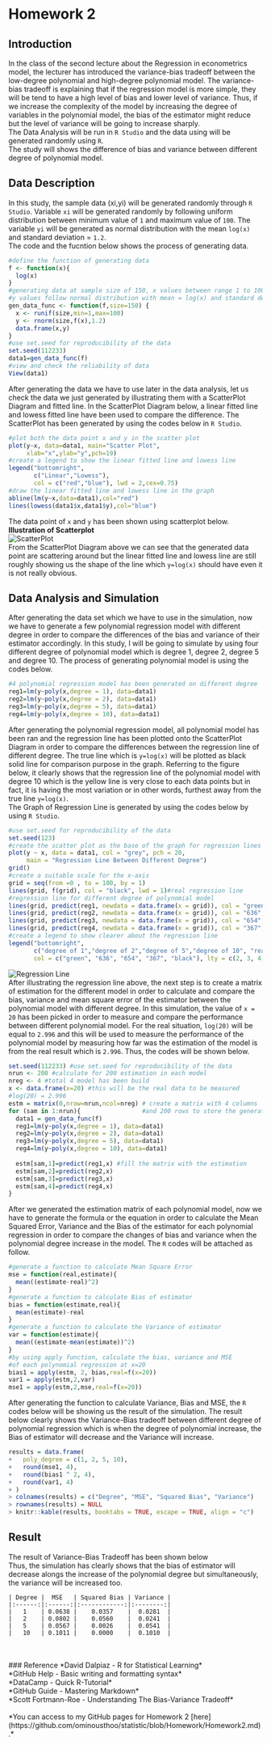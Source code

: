 # Homework 2
## Introduction
In the class of the second lecture about the Regression in econometrics model, the lecturer has introduced the variance-bias tradeoff between the low-degree polynomial and high-degree polynomial model. The variance-bias tradeoff is explaining that if the regression model is more simple, they will be tend to have a high level of bias and lower level of variance. Thus, if we increase the complexity of the model by increasing the degree of variables in the polynomial model, the bias of the estimator might reduce but the level of variance will be going to increase sharply.<br/>
The Data Analysis will be run in `R Studio` and the data using will be generated randomly using `R`.<br/>
The study will shows the difference of bias and variance between different degree of polynomial model.<br/>

## Data Description
In this study, the sample data (xi,yi) will be generated randomly through `R Studio`. Variable `xi` will be generated randomly by following uniform distribution between minimum value of `1` and maximum value of `100`. The variable `yi` will be generated as normal distribution with the mean `log(x)` and standard deviation = `1.2`. <br/>
The code and the fucntion below shows the process of generating data.<br/>
``` r
#define the function of generating data
f <- function(x){
  log(x)
}
#generating data at sample size of 150, x values between range 1 to 100
#y values follow normal distribution with mean = log(x) and standard deviation = 1.2 
gen_data_func <- function(f,size=150) {
  x <- runif(size,min=1,max=100)
  y <- rnorm(size,f(x),1.2)
  data.frame(x,y)
}
#use set.seed for reproducibility of the data
set.seed(112233)
data1=gen_data_func(f)
#view and check the reliability of data
View(data1)
```
After generating the data we have to use later in the data analysis, let us check the data we just generated by illustrating them with a ScatterPlot Diagram and fitted line. In the ScatterPlot Diagram below, a linear fitted line and lowess fitted line have been used to compare the difference. The ScatterPlot has been generated by using the codes below in `R Studio`.
``` r
#plot both the data point x and y in the scatter plot
plot(y~x, data=data1, main="Scatter Plot", 
     xlab="x",ylab="y",pch=19)
#create a legend to show the linear fitted line and lowess line
legend("bottomright", 
       c("Linear","Lowess"), 
       col = c("red","blue"), lwd = 2,cex=0.75)
#draw the linear fitted line and lowess line in the graph
abline(lm(y~x,data=data1),col="red")
lines(lowess(data1$x,data1$y),col="blue")
```
The data point of `x` and `y` has been shown using scatterplot below.<br/>
**Illustration of Scatterplot**<br/>
![ScatterPlot](https://github.com/ominousthoo/statistic/blob/Data-files/Rplot02.png)<br/>
From the ScatterPlot Diagram above we can see that the generated data point are scattering around but the linear fitted line and lowess line are still roughly showing us the shape of the line which `y=log(x)` should have even it is not really obvious.<br/>
## Data Analysis and Simulation
After generating the data set which we have to use in the simulation, now we have to generate a few polynomial regression model with different degree in order to compare the differences of the bias and variance of their estimator accordingly. In this study, I will be going to simulate by using four different degree of polynomial model which is degree 1, degree 2, degree 5 and degree 10. The process of generating polynomial model is using the codes below.
``` r
#4 polynomial regression model has been generated on different degree
reg1=lm(y~poly(x,degree = 1), data=data1)
reg2=lm(y~poly(x,degree = 2), data=data1)
reg3=lm(y~poly(x,degree = 5), data=data1)
reg4=lm(y~poly(x,degree = 10), data=data1)
```
After generating the polynomial regression model, all polynomial model has been ran and the regression line has been plotted onto the ScatterPlot Diagram in order to compare the differences between the regression line of different degree. The true line which is `y=log(x)` will be plotted as black solid line for comparison purpose in the graph. Referring to the figure below, it clearly shows that the regression line of the polynomial model with degree 10 which is the yellow line is very close to each data points but in fact, it is having the most variation or in other words, furthest away from the true line `y=log(x)`.<br/>
The Graph of Regression Line is generated by using the codes below by using `R Studio`.
``` r
#use set.seed for reproducibility of the data
set.seed(123)
#create the scatter plot as the base of the graph for regression lines
plot(y ~ x, data = data1, col = "grey", pch = 20,
     main = "Regression Line Between Different Degree")
grid()
#create a suitable scale for the x-axis
grid = seq(from =0 , to = 100, by = 1)
lines(grid, f(grid), col = "black", lwd = 1)#real regression line
#regression line for different degree of polynomial model
lines(grid, predict(reg1, newdata = data.frame(x = grid)), col = "green",  lwd = 2,lty = 2)
lines(grid, predict(reg2, newdata = data.frame(x = grid)), col = "636",   lwd = 2, lty =3)
lines(grid, predict(reg3, newdata = data.frame(x = grid)), col = "654", lwd = 2, lty = 4)
lines(grid, predict(reg4, newdata = data.frame(x = grid)), col = "367",  lwd = 2, lty = 5)
#create a legend to show clearer about the regression line
legend("bottomright", 
       c("degree of 1","degree of 2","degree of 5","degree of 10", "real"), 
       col = c("green", "636", "654", "367", "black"), lty = c(2, 3, 4, 5, 1), lwd = 2,cex=0.75)
```
![Regression Line](https://github.com/ominousthoo/statistic/blob/Data-files/Rplot03.png)<br/>
After illustrating the regression line above, the next step is to create a matrix of estimation for the different model in order to calculate and compare the bias, variance and mean square error of the estimator between the polynomial model with different degree. In this simulation, the value of `x = 20` has been picked in order to measure and compare the performance between different polynomial model. For the real situation, `log(20)` will be equal to `2.996` and this will be used to measure the performance of the polynomial model by measuring how far was the estimation of the model is from the real result which is `2.996`. Thus, the codes will be shown below.
``` r
set.seed(112233) #use set.seed for reproducibility of the data
nrun <- 200 #calculate for 200 estimation in each model
nreg <- 4 #total 4 model has been build
x <- data.frame(x=20) #this will be the real data to be measured
#log(20) = 2.996
estm = matrix(0,nrow=nrun,ncol=nreg) # create a matrix with 4 columns
for (sam in 1:nrun){                 #and 200 rows to store the generated data
  data1 = gen_data_func(f)
  reg1=lm(y~poly(x,degree = 1), data=data1)
  reg2=lm(y~poly(x,degree = 2), data=data1)
  reg3=lm(y~poly(x,degree = 5), data=data1)
  reg4=lm(y~poly(x,degree = 10), data=data1)
  
  estm[sam,1]=predict(reg1,x) #fill the matrix with the estimation
  estm[sam,2]=predict(reg2,x)
  estm[sam,3]=predict(reg3,x)
  estm[sam,4]=predict(reg4,x)
}
```
After we generated the estimation matrix of each polynomial model, now we have to generate the formula or the equation in order to calculate the Mean Squared Error, Variance and the Bias of the estimator for each polynomial regression in order to compare the changes of bias and variance when the polynomial degree increase in the model. The `R` codes will be attached as follow.
``` r
#generate a function to calculate Mean Square Error
mse = function(real,estimate){
  mean((estimate-real)^2)
}
#generate a function to calculate Bias of estimator
bias = function(estimate,real){
  mean(estimate)-real
}
#generate a function to calculate the Variance of estimator
var = function(estimate){
  mean((estimate-mean(estimate))^2)
}
#by using apply function, calculate the bias, variance and MSE
#of each polynomial regression at x=20
bias1 = apply(estm, 2, bias,real=f(x=20))
var1 = apply(estm,2,var)
mse1 = apply(estm,2,mse,real=f(x=20))
```
After generating the function to calculate Variance, Bias and MSE, the `R` codes below will be showing us the result of the simulation. The result below clearly shows the Variance-Bias tradeoff between different degree of polynomial regression which is when the degree of polynomial increase, the Bias of estimator will decrease and the Variance will increase.
``` r
results = data.frame(
+   poly_degree = c(1, 2, 5, 10),
+   round(mse1, 4),
+   round(bias1 ^ 2, 4),
+   round(var1, 4)
+ )
> colnames(results) = c("Degree", "MSE", "Squared Bias", "Variance")
> rownames(results) = NULL
> knitr::kable(results, booktabs = TRUE, escape = TRUE, align = "c")
```
## Result
The result of Variance-Bias Tradeoff has been shown below<br/>
Thus, the simulation has clearly shows that the bias of estimator will decrease alongs the increase of the polynomial degree but simultaneously, the variance will be increased too.
```
| Degree |  MSE   | Squared Bias | Variance |
|:------:|:------:|:------------:|:--------:|
|   1    | 0.0638 |    0.0357    |  0.0281  |
|   2    | 0.0802 |    0.0560    |  0.0241  |
|   5    | 0.0567 |    0.0026    |  0.0541  |
|   10   | 0.1011 |    0.0000    |  0.1010  |
```
<br/>
<br/>
### Reference
*David Dalpiaz - R for Statistical Learning*<br/>
*GitHub Help - Basic writing and formatting syntax*<br/>
*DataCamp - Quick R-Tutorial*<br/>
*GitHub Guide - Mastering Markdown*<br/>
*Scott Fortmann-Roe - Understanding The Bias-Variance Tradeoff*<br/>
<br/>
*You can access to my GitHub pages for Homework 2 [here](https://github.com/ominousthoo/statistic/blob/Homework/Homework2.md).*
